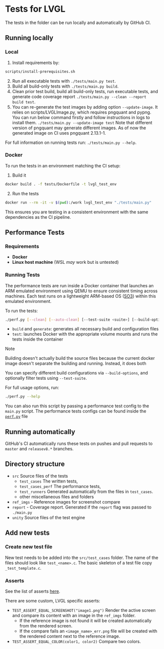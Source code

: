 # Tests for LVGL

The tests in the folder can be run locally and automatically by GitHub CI.

## Running locally

### Local

1. Install requirements by:

```sh
scripts/install-prerequisites.sh
```

2. Run all executable tests with `./tests/main.py test`.
3. Build all build-only tests with `./tests/main.py build`.
4. Clean prior test build, build all build-only tests,
   run executable tests, and generate code coverage
   report `./tests/main.py --clean --report build test`.
5. You can re-generate the test images by adding option `--update-image`.
   It relies on scripts/LVGLImage.py, which requires pngquant and pypng.
   You can run below command firstly and follow instructions in logs to install them.
   `./tests/main.py --update-image test`
   Note that different version of pngquant may generate different images.
   As of now the generated image on CI uses pngquant 2.13.1-1.

For full information on running tests run: `./tests/main.py --help`.

### Docker

To run the tests in an environment matching the CI setup:

1. Build it

```bash
docker build . -f tests/Dockerfile -t lvgl_test_env
```

2. Run the tests

```bash
docker run --rm -it -v $(pwd):/work lvgl_test_env "./tests/main.py"
```

This ensures you are testing in a consistent environment with the same dependencies as the CI pipeline.

## Performance Tests

### Requirements

- **Docker**
- **Linux host machine** (WSL *may* work but is untested)

### Running Tests

The performance tests are run inside a Docker container that launches an ARM emulated environment using QEMU to ensure consistent timing across machines. Each test runs on a lightweight ARM-based OS ([SO3](https://github.com/smartobjectoriented/so3)) within this emulated environment.

To run the tests:

```bash
./perf.py [--clean] [--auto-clean] [--test-suite <suite>] [--build-options <option>] [build|generate|test]
```

- `build` and `generate`: generates all necessary build and configuration files
- `test`: launches Docker with the appropriate volume mounts and runs the tests inside the container


> [!NOTE]
> Building doesn't actually build the source files because the current docker image doesn't separate the building and running. Instead, it does both

You can specify different build configurations via `--build-options`, and optionally filter tests using `--test-suite`.

For full usage options, run:

```sh
./perf.py --help
```

You can also run this script by passing a performance test config to the `main.py` script. The performance tests configs can be found inside the [`perf.py`](./perf.py) file

## Running automatically

GitHub's CI automatically runs these tests on pushes and pull requests to `master` and `releasev8.*` branches.

## Directory structure
- `src` Source files of the tests
    - `test_cases` The written tests,
    - `test_cases_perf` The performance tests,
    - `test_runners` Generated automatically from the files in `test_cases`.
    - other miscellaneous files and folders
- `ref_imgs` - Reference images for screenshot compare
- `report` - Coverage report. Generated if the `report` flag was passed to `./main.py`
- `unity` Source files of the test engine

## Add new tests

### Create new test file
New test needs to be added into the `src/test_cases` folder. The name of the files should look like `test_<name>.c`. The basic skeleton of a test file copy `_test_template.c`.

### Asserts
See the list of asserts [here](https://github.com/ThrowTheSwitch/Unity/blob/master/docs/UnityAssertionsReference.md).

There are some custom, LVGL specific asserts:
- `TEST_ASSERT_EQUAL_SCREENSHOT("image1.png")` Render the active screen and compare its content with an image in the `ref_imgs` folder.
   - If the reference image is not found it will be created automatically from the rendered screen.
   - If the compare fails an `<image_name>_err.png` file will be created with the rendered content next to the reference image.
- `TEST_ASSERT_EQUAL_COLOR(color1, color2)` Compare two colors.

